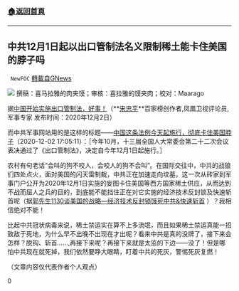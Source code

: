 ###  [:house:返回首頁](https://github.com/ourhimalayas/txt)
---

## 中共12月1日起以出口管制法名义限制稀土能卡住美国的脖子吗
` NewFOC` [轉載自GNews](https://gnews.org/zh-hans/610672/)

![]()![](https://gnews-media-offload.s3.amazonaws.com/wp-content/uploads/2020/12/02104543/%E5%B0%81%E9%9D%A2-5.jpg)
撰稿：喜马拉雅的肉夹馍；审核：喜拉雅的馍夹肉；校对：Maarago

据[中国开始实施出口管制法，好事！](https://haokan.baidu.com/v?vid=14792611928010076548&amp;pd=bjh&amp;fr=bjhauthor&amp;type=video)（**[宋忠平](https://haokan.baidu.com/author/1242)**百家榜创作者,凤凰卫视评论员,军事专家 发布时间：2020年12月2日）

而中共军事网站用的是这样的标题——[中国这条法例今天起施行，彻底卡住美国脖子](http://shizheng.xilu.com/20201202/1000010001155994_2.html)（2020-12-02 17:05:11）：［今年10月，十三届全国人大常委会第二十二次会议表决通过了《出口管制法》，决定自今年12月1日起施行。］

农村有句老话“会叫的狗不咬人，会咬人的狗不会叫”。在国际交往中，中共的战狼们四处点火，面对美国的闪天雷制裁，中共正在加速走向坟墓，这一次从砖家到军事门户公开为2020年12月1日实施的妄图卡住美国等西方国家稀土供应，从而达到不战而屈人之兵的目的，到底能不能挡住正在对它实施的经济技术反封锁及快速斩首呢（据[郭先生1130谈美国的战略—经济技术反封锁饿死中共&快速斩首](https://gnews.org/zh-hans/607675/) ）？我相信绝对不能！

比起中共冠状病毒来说，稀土禁运实在算不上多流氓，而且如果稀土禁运真能一招致敌于死地，为什么早不出晚不出现在才出呢？看来中共是真的没牌了，接下来会怎样？脱钩、斩首……,再接下来呢？再接下来就是太监的下边——没了！但是哪怕中共现在就死掉，我们依然要睁大眼睛，盯着中共的死灰，警惕死灰复燃！

（文章内容仅代表作者个人观点）

0
